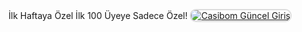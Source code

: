 İlk Haftaya Özel İlk 100 Üyeye Sadece Özel!
<a href="http://shortlinkapp.com/lKrPt" title="Casibom Güncel Giriş">
    <img src="https://i.ibb.co/gbBPst9F/photo-2025-02-11-01-55-32.jpg" alt="Casibom Güncel Giriş" style="max-width: 100%; border: 2px solid #ddd; border-radius: 10px;">
</a>
